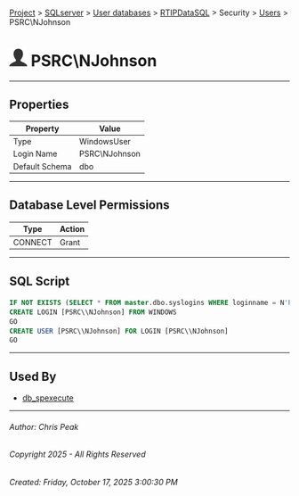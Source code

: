 #### 

[Project](../../../../../index.md) > [SQLserver](../../../../index.md) > [User databases](../../../index.md) > [RTIPDataSQL](../../index.md) > Security > [Users](Users.md) > PSRC\\NJohnson

# ![Users](../../../../../Images/User32.png) PSRC\\NJohnson

---

## <a name="#properties"></a>Properties

| Property | Value |
|---|---|
| Type | WindowsUser |
| Login Name | PSRC\\NJohnson |
| Default Schema | dbo |


---

## <a name="#databaselevelpermissions"></a>Database Level Permissions

| Type | Action |
|---|---|
| CONNECT | Grant |


---

## <a name="#sqlscript"></a>SQL Script

```sql
IF NOT EXISTS (SELECT * FROM master.dbo.syslogins WHERE loginname = N'PSRC\\NJohnson')
CREATE LOGIN [PSRC\\NJohnson] FROM WINDOWS
GO
CREATE USER [PSRC\\NJohnson] FOR LOGIN [PSRC\\NJohnson]
GO

```


---

## <a name="#usedby"></a>Used By

* [db_spexecute](../Roles/Database_Roles/dbo_db_spexecute.md)


---

###### Author:  Chris Peak

###### Copyright 2025 - All Rights Reserved

###### Created: Friday, October 17, 2025 3:00:30 PM

